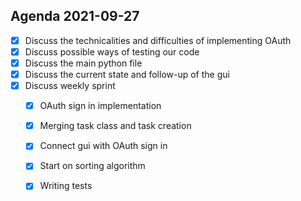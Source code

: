 ## Agenda 2021-09-27

 - [x] Discuss the technicalities and difficulties of implementing OAuth
 - [x] Discuss possible ways of testing our code
 - [x] Discuss the main python file
 - [x] Discuss the current state and follow-up of the gui
 - [x] Discuss weekly sprint
	 - [x] OAuth sign in implementation
	 - [x] Merging task class and task creation
	 - [x] Connect gui with OAuth sign in
	 - [x] Start on sorting algorithm
	 - [x] Writing tests



